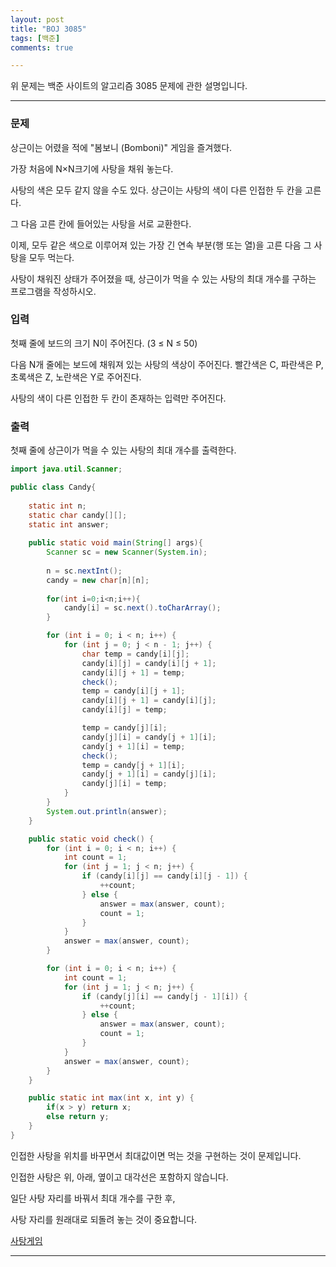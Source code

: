 ```yaml
---
layout: post
title: "BOJ 3085"
tags: [백준]
comments: true

---
```


위 문제는 백준 사이트의 알고리즘 3085 문제에 관한 설명입니다.<br>

---

### 문제

 상근이는 어렸을 적에 "봄보니 (Bomboni)" 게임을 즐겨했다.

가장 처음에 N×N크기에 사탕을 채워 놓는다. 

사탕의 색은 모두 같지 않을 수도 있다. 상근이는 사탕의 색이 다른 인접한 두 칸을 고른다.

그 다음 고른 칸에 들어있는 사탕을 서로 교환한다.

이제, 모두 같은 색으로 이루어져 있는 가장 긴 연속 부분(행 또는 열)을 고른 다음 그 사탕을 모두 먹는다.

사탕이 채워진 상태가 주어졌을 때, 상근이가 먹을 수 있는 사탕의 최대 개수를 구하는 프로그램을 작성하시오.
### 입력

첫째 줄에 보드의 크기 N이 주어진다. (3 ≤ N ≤ 50)

다음 N개 줄에는 보드에 채워져 있는 사탕의 색상이 주어진다. 빨간색은 C, 파란색은 P, 초록색은 Z, 노란색은 Y로 주어진다.

사탕의 색이 다른 인접한 두 칸이 존재하는 입력만 주어진다.

### 출력

첫째 줄에 상근이가 먹을 수 있는 사탕의 최대 개수를 출력한다.

```java
import java.util.Scanner;

public class Candy{
	
	static int n;
	static char candy[][];
	static int answer;
	
	public static void main(String[] args){
        Scanner sc = new Scanner(System.in);
        
        n = sc.nextInt();
        candy = new char[n][n];
        
        for(int i=0;i<n;i++){
            candy[i] = sc.next().toCharArray();
        }

        for (int i = 0; i < n; i++) {
            for (int j = 0; j < n - 1; j++) {
                char temp = candy[i][j];
                candy[i][j] = candy[i][j + 1];
                candy[i][j + 1] = temp;
                check();
                temp = candy[i][j + 1];
                candy[i][j + 1] = candy[i][j];
                candy[i][j] = temp;

                temp = candy[j][i];
                candy[j][i] = candy[j + 1][i];
                candy[j + 1][i] = temp;
                check();
                temp = candy[j + 1][i];
                candy[j + 1][i] = candy[j][i];
                candy[j][i] = temp;
            }
        }
        System.out.println(answer);
    }

    public static void check() {
        for (int i = 0; i < n; i++) {
            int count = 1;
            for (int j = 1; j < n; j++) {
                if (candy[i][j] == candy[i][j - 1]) {
                    ++count;
                } else {
                    answer = max(answer, count);
                    count = 1;
                }
            }
            answer = max(answer, count);
        }

        for (int i = 0; i < n; i++) {
            int count = 1;
            for (int j = 1; j < n; j++) {
                if (candy[j][i] == candy[j - 1][i]) {
                    ++count;
                } else {
                    answer = max(answer, count);
                    count = 1;
                }
            }
            answer = max(answer, count);
        }
    }

    public static int max(int x, int y) {
        if(x > y) return x;
        else return y;
    }
}
```

인접한 사탕을 위치를 바꾸면서 최대값이면 먹는 것을 구현하는 것이 문제입니다.

인접한 사탕은 위, 아래, 옆이고 대각선은 포함하지 않습니다.

일단 사탕 자리를 바꿔서 최대 개수를 구한 후, 

사탕 자리를 원래대로 되돌려 놓는 것이 중요합니다.

<a href="https://www.acmicpc.net/problem/3085">사탕게임</a>

---
